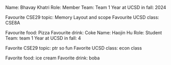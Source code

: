 Name: Bhavay Khatri
Role: Member
Team: Team 1
Year at UCSD in fall: 2024

Favourite CSE29 topic: Memory Layout and scope
Favourite UCSD class: CSE8A

Favourite food: Pizza
Favourite drink: Coke
Name: Haojin Hu
Role: Student
Team: team 1
Year at UCSD in fall: 4 

Favorite CSE29 topic: ptr so fun 
Favorite UCSD class: econ class 

Favorite food: ice cream 
Favorite drink: boba 

